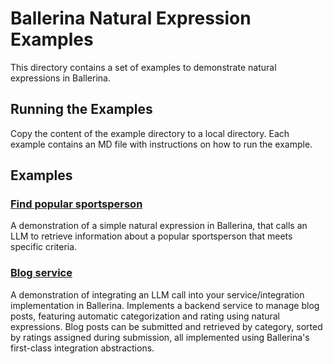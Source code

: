 # Ballerina Natural Expression Examples

This directory contains a set of examples to demonstrate natural expressions in Ballerina.

## Running the Examples

Copy the content of the example directory to a local directory. Each example contains an MD file with instructions on how to run the example.

## Examples

### [Find popular sportsperson](./popular-sportsperson/)

A demonstration of a simple natural expression in Ballerina, that calls an LLM to retrieve information about a popular sportsperson that meets specific criteria.

### [Blog service](./blog-service/)

A demonstration of integrating an LLM call into your service/integration implementation in Ballerina. Implements a backend service to manage blog posts, featuring automatic categorization and rating using natural expressions. Blog posts can be submitted and retrieved by category, sorted by ratings assigned during submission, all implemented using Ballerina's first-class integration abstractions.
